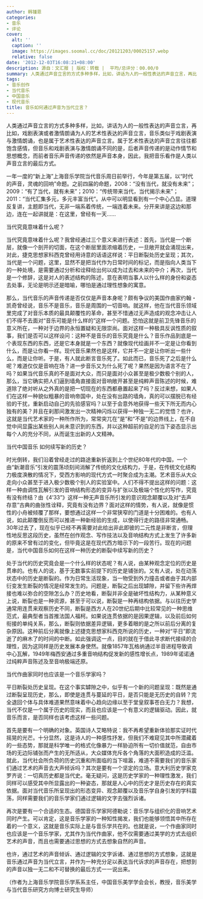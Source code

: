 ```yaml
---
author: 韩锺恩
categories:
- 音乐
- 评论
cover:
  alt: ''
  caption: ''
  image: https://images.soomal.cc/doc/20121203/00025157.webp
  relative: false
date: '2012-12-03T16:08:21+08:00'
description: 源自：文汇报 | 版权：转载 |  平均/总评分：00.00/0
summary: 人类通过声音立言的方式多种多样，比如，讲话为人的一般性表达的声音立言，再比如，戏剧表演或者激情朗诵为人的艺术性表达的声音立言，音乐类似于戏剧表演与激情朗诵，也是属于艺术性表达的声音立言。属于艺术性表达的声音立言往往都饱含感情，但音乐和戏剧表演与激情朗诵不同的是……
tags:
- 音乐创作
- 当代音乐
- 中国音乐
- 现代音乐
title: 音乐如何通过声音为当代立言？
---
```


人类通过声音立言的方式多种多样，比如，讲话为人的一般性表达的声音立言，再比如，戏剧表演或者激情朗诵为人的艺术性表达的声音立言，音乐类似于戏剧表演与激情朗诵，也是属于艺术性表达的声音立言。属于艺术性表达的声音立言往往都饱含感情，但音乐和戏剧表演与激情朗诵不同的是，后者声音传递的是动作情节和思想概念，而前者音乐声音传递的依然是声音本身，因此，我把音乐看作是人类以声音立言的最后方式。

一年一度的“新上海”上海音乐学院当代音乐周日前举行，今年是第五届，以“时代的声音，灵魂的回响”命题。之前四届的命题，2008：“没有当代，就没有未来”；2009：“有了当代，就有未来”；2010：“传统带来当代，当代揭示未来”；2011：“当代汇集多元，多元丰富当代”。从中可以明显看到有一个中心凸显。道理反复讲，主题即当代，无非一端系着传统，一端连着未来。分开来讲是这边和那边，连在一起讲就是：在这里，曾经有一天……

当代究竟意味着什么呢？

当代究竟意味着什么呢？我曾经通过三个意义来进行表述：首先，当代是一个断层，就像一个剖开的切面，在这个断层里面浓缩着历史，一旦敞开就会涌现出来，对此，捷克思想家科西克曾经用诗意的话语这样说：平日断裂处历史呈现；其次，当代是一个问题，这里，显然不是把当代作为日常时间的标记，而是指向人类当下的一种处境，是需要通过分析和诠释给出何以成为过去和未来的中介；再次，当代是一个修辞，这是对人的表述结构的陈述，意在表明当事人以什么样的身份和姿态去处事，无论是明示还是暗喻，哪怕是通过理性想象的寓意。

那么，当代音乐的声音传递是否仅仅是声音本身呢？颇有争议的美国作曲家约翰・凯奇曾经说，音乐不是音乐，音乐是周围的一切音响。就这样，他在当代音乐领域里完成了对音乐本质的最具颠覆性的革命，甚至不惜通过无声造成的观念冲击让人们不得不去面对“音乐可能是什么样的”这样一个问题。恐怕这就是前卫先锋音乐的意义所在，一种对于边界的永恒置疑和无限崇尚。面对这样一种极具反讽性质的叙事，我们是否可以这样设问：这种不是音乐的音乐究竟是什么？音乐作品到底是一个表现东西的东西，还是它本身就是一个东西？就像现代绘画并不一定是让你看到什么，而是让你看一样。现代音乐果然也是这样，它并不一定是让你听出一些什么，而是让你听。于是，有人就此断言音乐死了。如此而已，音乐死了之后是什么呢？难道仅仅是音响在场？进一步音乐又为什么死了呢？果然是因为语言不在了吗？如果当代音乐真的不是面对大众，而只是面对小众甚至是极少数极个别的人，那么，当它确实把人们逼到墙角直接面对音响敞开甚至是纯粹声音陈述的时候，难道除了绝对听从之外真的是把一切现在的东西都悬置起来了吗？反过来想，如果人们在这样一种貌似粗暴的音响帝国中，处在没有出路的墙角，真的可以摆脱已有经验的干扰，重新启动自己的先验感官吗？以至于会意外地获得一些天下所无而内心独有的美？并且在刹那间激发出一次精神闪烁以获得一种独一无二的觉悟？也许，这就是当代艺术家的一种所作所为，常常突兀在“是”和“不是”的边界线上，在不自觉中间显露出某些别人尚未意识到的东西，并以这种超前的自足的当下姿态显示出每个人的充分不同，从而诞生出新的人文精神。

当代中国音乐 如何续写新的历史？

时光倒转，我们沿着曾经走过的路途重新折返到上个世纪80年代的中国，一个由“新潮音乐”引发的震荡顷刻间消解了传统的文化结构力，于是，在传统文化结构力极度涣散的情况下，受西方影响的现代方式一时聚合成为主潮。艺术音乐从大众走向小众甚至于进入极少数极个别人的实验室中。人们不得不提出这样的问题：这样一种由调性瓦解引发的音响结构形态的变异与扩张以及极端个性化的写作，究竟有没有终结？由《4’33”》这样一种无声音乐所引发的意识观念颠覆以及对“去声存意”古典的曲张性诠释，究竟有没有边界？面对这样的情势，有人说，就像是惯性的小舟被倾覆了那样，要想通过这样一个非常狭窄的门道是十分困难的。也有人说，如此颠覆倒反而可以推进一种新经验的生成，以使得行走的路径非常通畅。30年过去了，现在似乎已经不再需要对此给出非此即彼的二元性是非断言，但理性地反思这段历史，虽然在创作观念、写作技法以及音响结构方式上发生了许多新的原来不曾有过的变化，但毕竟这是在现代西方暗示下的一段苦行。现在的问题是，当代中国音乐如何在这样一种历史的断裂中续写新的历史？

处于当代的历史究竟会是一个什么样的状态呢？有人说，由某种观念定位的历史是贯串的。也有人的说，基于无数事实前提下的历史是铺张的。又有人说，处在动荡状态中的历史是断裂的。作为日常生活现象，当一物受到外力撞击或者由于其内部衍变发生断裂的情况是经常发生的。问题是，断裂之后出现罅隙，并留下些许再焊接也难以弥合的空隙怎么办？历史地看，断裂并非全是破坏性结构力，从某种意义上说，断裂也是一种资源，甚至于可以说，断裂是一种再结构依据。与以往历史学通常用连贯来观察历史不同，断裂是西方人在20世纪后期中比较常见的一种思维范式，最典型者当首推法国人福柯。如果说连贯依据的是因果逻辑，以及前后如何衔接的单纯关系，那么，断裂则依据差异逻辑，更多着眼的是之所以前后分离的复杂原因。这种前后分离就像上述捷克思想家科西克所说的历史，一种对“平日”即流逝了的麻木了的时间的中断。如此强调这一点，目的就在于借此寻求断代接续的合理性，因为这同样是历史发展本身使然。就像1857年瓦格纳通过半音进程导致调中心瓦解，1949年梅西安通过多重音响结构促发新的感性增长点，1989年诺诺通过纯粹声音陈述及至音响极端还原。

当代作曲家同时也应该是一个音乐学家吗？

平日断裂处历史呈现。在这个事实罅隙之中，似乎有一个新的问题呈现：既然是通过断裂呈现历史，那么，即使是连贯与蔓延的平日，是否只能是无历史的自转？完全退回个体与具体难道果然意味着中心趋向边缘以至于堂皇叙事苍白无力？我想，当代不仅是一个属于历史的现实，而且也应该是一个有意义的逻辑驱动。因此，就音乐而言，是否同样也该考虑这样一些问题。

首先是要有一个明确的对象。英国诗人艾略特说：我不再希望重新体验那实证时代摇晃的光芒。十分显然，这是诗人的一种感性抒发，但我们不难窥见其中所潜藏着的一些态势，那就是科学唯一的格式化像暴力一样胁迫所有一切价值就范，自由市场的无边际铺张而产生的无所适从，大众媒体充斥各个角落的大面积造成的泛滥。就此，当代社会所负荷的历史沉重和所面临的当下喧嚣，难道不需要我们的音乐家们通过艺术的声音去大声倾诉吗？其次是要有一个坚定的立场。意大利历史学家克罗齐说：一切真历史都是当代史。毫无疑问，这是历史学家的一种理性激发，我们同样可以感受其中所显露出的一种姿态，那就是人心中的历史才是历史存在的真实依据。面对当代音乐所呈现出的形态变异、观念颠覆以及音乐学自身引发的学科震荡，同样需要我们的音乐学家们通过逻辑的文字去强烈诉诸。

再次是要有一个合适的生态。德国音乐学家阿德勒说：音乐学与组织化的音响艺术同时产生。可以肯定，这是音乐学家的一种知性揭发，我们也能够领悟其中所存在着的一个意义，这就是音乐实际上是与音乐学共在的。也就是说，一个作曲家同时也应该是一个音乐学家，尤其作为当代作曲家，他不仅需要通过美学的方式去组织艺术的声音，而且也需要通过思想的方式去想象自然的声音。

也许，通过艺术的声音倾诉、通过逻辑的文字诉诸、通过思想的方式想象，这就是音乐通过声音为当代立言，并作为一种充分足以表达当代诉求的声音存在，把想到的声音以独一无二和不可替换的最后方式一一说出来。

（作者为上海音乐学院音乐学系系主任，中国音乐美学学会会长，教授，音乐美学与当代音乐研究方向博士研究生导师）